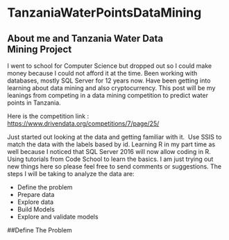 # TanzaniaWaterPointsDataMining

## About me and Tanzania Water Data Mining Project
I went to school for Computer Science but dropped out so I could make money because I could not afford it at the time.
Been working with databases, mostly SQL Server for 12 years now. Have been getting into learning about data mining and
also cryptocurrency. This post will be my leanings from competing in a data mining competition to predict water points 
in Tanzania.

Here is the competition link : https://www.drivendata.org/competitions/7/page/25/

Just started out looking at the data and getting familiar with it. 
Use SSIS to match the data with the labels based by id.
Learning R in my part time as well because I noticed that SQL Server 2016 will now allow coding in R. 
Using tutorials from Code School to learn the basics.
I am just trying out new things here so please feel free to send comments or suggestions.
The steps I will be taking to analyze the data are:

* Define the problem
* Prepare data
* Explore data
* Build Models
* Explore and validate models

##Define The Problem
